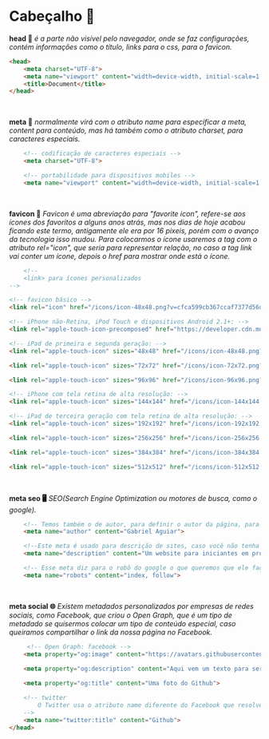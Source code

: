 # Cabeçalho 🧩

**head 💆** *é a parte não visível pelo navegador, onde se faz configurações, contém informações como o título, links para o css, para o favicon.*    

```html
<head>
    <meta charset="UTF-8">
    <meta name="viewport" content="width=device-width, initial-scale=1.0">
    <title>Document</title>
</head>
```

<br>

**meta 🏴󠁣󠁯󠁭󠁥󠁴󠁿** *normalmente virá com o atributo name para especificar a meta, content para conteúdo, mas há também como o atributo charset, para caracteres especiais.*

```html
    <!-- codificação de caracteres especiais -->
    <meta charset="UTF-8">

    <!-- portabilidade para dispositivos mobiles -->
    <meta name="viewport" content="width=device-width, initial-scale=1.0">
```

<br>

**favicon 📌** *Favicon é uma abreviação para "favorite icon", refere-se aos ícones dos favoritos a alguns anos atrás, mas nos dias de hoje acabou ficando este termo, antigamente ele era por 16 pixeis, porém com o avanço da tecnologia isso mudou.
Para colocarmos o ícone usaremos a tag <link> com o atributo rel="icon", que seria para representar relação, no caso a tag link vai conter um ícone, depois o href para mostrar onde está o ícone.*

```html
    <!--
    <link> para ícones personalizados
-->

<!-- favicon básico -->
<link rel="icon" href="/icons/icon-48x48.png?v=cfca599cb367ccaf7377d56ddc7542f5"/>

<!-- iPhone não-Retina, iPod Touch e dispositivos Android 2.1+: -->
<link rel="apple-touch-icon-precomposed" href="https://developer.cdn.mozilla.net/static/img/favicon57.a2490b9a2d76.png">

<!-- iPad de primeira e segunda geração: -->
<link rel="apple-touch-icon" sizes="48x48" href="/icons/icon-48x48.png?v=cfca599cb367ccaf7377d56ddc7542f5"/>

<link rel="apple-touch-icon" sizes="72x72" href="/icons/icon-72x72.png?v=cfca599cb367ccaf7377d56ddc7542f5"/>

<link rel="apple-touch-icon" sizes="96x96" href="/icons/icon-96x96.png?v=cfca599cb367ccaf7377d56ddc7542f5"/>

<!-- iPhone com tela retina de alta resolução: -->
<link rel="apple-touch-icon" sizes="144x144" href="/icons/icon-144x144.png?v=cfca599cb367ccaf7377d56ddc7542f5"/>

<!-- iPad de terceira geração com tela retina de alta resolução: -->
<link rel="apple-touch-icon" sizes="192x192" href="/icons/icon-192x192.png?v=cfca599cb367ccaf7377d56ddc7542f5"/>

<link rel="apple-touch-icon" sizes="256x256" href="/icons/icon-256x256.png?v=cfca599cb367ccaf7377d56ddc7542f5"/>

<link rel="apple-touch-icon" sizes="384x384" href="/icons/icon-384x384.png?v=cfca599cb367ccaf7377d56ddc7542f5"/>

<link rel="apple-touch-icon" sizes="512x512" href="/icons/icon-512x512.png?v=cfca599cb367ccaf7377d56ddc7542f5"/>
```

<br>

**meta seo 🖥️** *SEO(Search Engine Optimization ou motores de busca, como o google).*

```html
    <!-- Temos também o de autor, para definir o autor da página, para possuirmos propriedade sobre a página.-->
    <meta name="author" content="Gabriel Aguiar">

    <!--Este meta é usado para descrição de sites, caso você não tenha esse meta, o navegador irá procurar qualquer texto seu, mas muito melhor escolher o que você quer que apareça.-->
    <meta name="description" content="Um website para iniciantes em programação">

    <!-- Esse meta diz para o robô do google o que queremos que ele faça, ele é responsável por colocar os resultados da busca , por exemplo. É possível dizer ao robô seguir links na página, através do follow, ou o contrário com o nofollow , ou "indexar" a página, através do index, ou no index. -->
    <meta name="robots" content="index, follow">
```

<br>

**meta social 🌐** *Existem metadados personalizados por empresas de redes sociais, como Facebook, que criou o Open Graph, que é um tipo de metadado se quisermos colocar um tipo de conteúdo especial, caso queiramos compartilhar o link da nossa página no Facebook.*

```html
     <!-- Open Graph: facebook -->
    <meta property="og:image" content="https://avatars.githubusercontent.com/u/66374774?v=4">

    <meta property="og:description" content="Aqui vem um texto para ser mostrado ao compartilhar no facebook">
    
    <meta property="og:title" content="Uma foto do Github">

    <!-- twitter 
        O Twitter usa o atributo name diferente do Facebook que resolveu usar o property .
    -->
    <meta name="twitter:title" content="Github">
</head>
```